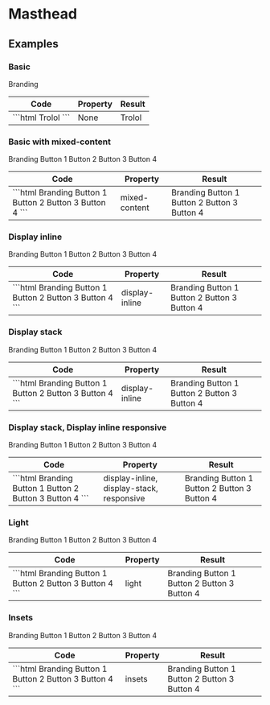 # Masthead

## Examples

### Basic

<div class="sample-bloc full-width">

  <pf-masthead>
    <slot slot="toggle-icon">
      <pf-icons-cog></pf-icons-cog>
    </slot>
    <slot slot="brand">Branding</slot>
  </pf-masthead>

</div>

<div class = "sample-table full-width">

  <table>
    <thead>
      <tr>
        <th>Code</th>
        <th>Property</th>
        <th>Result</th>
      </tr>
    </thead>
    <tbody>
      <tr>
        <td>
          ```html
            <pf-masthead>
              <slot slot="toggle-icon">
                <pf-icons-cog></pf-icons-cog>
              </slot>
              <slot slot="brand">Trolol</slot>
            </pf-masthead>
          ```
        </td>
        <td>None</td>
        <td>
          <pf-masthead>
            <slot slot="toggle-icon">
              <pf-icons-cog></pf-icons-cog>
            </slot>
            <slot slot="brand">Trolol</slot>
          </pf-masthead>
        </td>
      </tr>
    </tbody>
  </table>

</div>

### Basic with mixed-content

<div class="sample-bloc full-width">

  <pf-masthead mixed-content>
    <slot slot="toggle-icon">
      <pf-icons-add-circle-o></pf-icons-add-circle-o>
    </slot>
    <slot slot="brand">Branding</slot>
    <slot>
      <pf-button primary>Button 1</pf-button>
      <pf-button primary>Button 2</pf-button>
      <pf-button primary>Button 3</pf-button>
      <pf-button primary>Button 4</pf-button>
    </slot>
  </pf-masthead>

</div>

<div class = "sample-table full-width">

  <table>
    <thead>
      <tr>
        <th>Code</th>
        <th>Property</th>
        <th>Result</th>
      </tr>
    </thead>
    <tbody>
      <tr>
        <td>
          ```html
            <pf-masthead mixed-content>
              <slot slot="toggle-icon">
                <pf-icons-add-circle-o></pf-icons-add-circle-o>
              </slot>
              <slot slot="brand">Branding</slot>
              <slot>
                <pf-button primary>Button 1</pf-button>
                <pf-button primary>Button 2</pf-button>
                <pf-button primary>Button 3</pf-button>
                <pf-button primary>Button 4</pf-button>
              </slot>
            </pf-masthead>
          ```
        </td>
        <td>mixed-content</td>
        <td>
          <pf-masthead mixed-content>
              <slot slot="toggle-icon">
                <pf-icons-add-circle-o></pf-icons-add-circle-o>
              </slot>
              <slot slot="brand">Branding</slot>
              <slot>
                <pf-button primary>Button 1</pf-button>
                <pf-button primary>Button 2</pf-button>
                <pf-button primary>Button 3</pf-button>
                <pf-button primary>Button 4</pf-button>
              </slot>
            </pf-masthead>
        </td>
      </tr>
    </tbody>
  </table>

</div>

### Display inline

<div class="sample-bloc full-width">

  <pf-masthead display-inline>
    <slot slot="toggle-icon">
      <pf-icons-border-style></pf-icons-border-style>
    </slot>
    <slot slot="brand">Branding</slot>
    <slot>
      <pf-button primary>Button 1</pf-button>
      <pf-button primary>Button 2</pf-button>
      <pf-button primary>Button 3</pf-button>
      <pf-button primary>Button 4</pf-button>
    </slot>
  </pf-masthead>

</div>

<div class = "sample-table full-width">

  <table>
    <thead>
      <tr>
        <th>Code</th>
        <th>Property</th>
        <th>Result</th>
      </tr>
    </thead>
    <tbody>
      <tr>
        <td>
          ```html
            <pf-masthead display-inline>
              <slot slot="toggle-icon">
                <pf-icons-border-style></pf-icons-border-style>
              </slot>
              <slot slot="brand">Branding</slot>
              <slot>
                <pf-button primary>Button 1</pf-button>
                <pf-button primary>Button 2</pf-button>
                <pf-button primary>Button 3</pf-button>
                <pf-button primary>Button 4</pf-button>
              </slot>
            </pf-masthead>
          ```
        </td>
        <td>display-inline</td>
        <td>
          <pf-masthead display-inline>
              <slot slot="toggle-icon">
                <pf-icons-border-style></pf-icons-border-style>
              </slot>
              <slot slot="brand">Branding</slot>
              <slot>
                <pf-button primary>Button 1</pf-button>
                <pf-button primary>Button 2</pf-button>
                <pf-button primary>Button 3</pf-button>
                <pf-button primary>Button 4</pf-button>
              </slot>
            </pf-masthead>
        </td>
      </tr>
    </tbody>
  </table>

</div>

### Display stack

<div class="sample-bloc full-width">

  <pf-masthead display-stack>
    <slot slot="toggle-icon">
      <pf-icons-burn></pf-icons-burn>
    </slot>
    <slot slot="brand">Branding</slot>
    <slot>
      <pf-button primary>Button 1</pf-button>
      <pf-button primary>Button 2</pf-button>
      <pf-button primary>Button 3</pf-button>
      <pf-button primary>Button 4</pf-button>
    </slot>
  </pf-masthead>

</div>

<div class = "sample-table full-width">

  <table>
    <thead>
      <tr>
        <th>Code</th>
        <th>Property</th>
        <th>Result</th>
      </tr>
    </thead>
    <tbody>
      <tr>
        <td>
          ```html
            <pf-masthead display-stack>
              <slot slot="toggle-icon">
                <pf-icons-burn></pf-icons-burn>
              </slot>
              <slot slot="brand">Branding</slot>
              <slot>
                <pf-button primary>Button 1</pf-button>
                <pf-button primary>Button 2</pf-button>
                <pf-button primary>Button 3</pf-button>
                <pf-button primary>Button 4</pf-button>
              </slot>
            </pf-masthead>
          ```
        </td>
        <td>display-inline</td>
        <td>
          <pf-masthead display-stack>
              <slot slot="toggle-icon">
                <pf-icons-burn></pf-icons-burn>
              </slot>
              <slot slot="brand">Branding</slot>
              <slot>
                <pf-button primary>Button 1</pf-button>
                <pf-button primary>Button 2</pf-button>
                <pf-button primary>Button 3</pf-button>
                <pf-button primary>Button 4</pf-button>
              </slot>
            </pf-masthead>
        </td>
      </tr>
    </tbody>
  </table>

</div>

### Display stack, Display inline responsive

<div class="sample-bloc full-width">

  <pf-masthead display-inline responsive>
    <slot slot="toggle-icon">
      <pf-icons-burn></pf-icons-burn>
    </slot>
    <slot slot="brand">Branding</slot>
    <slot>
      <pf-button primary>Button 1</pf-button>
      <pf-button primary>Button 2</pf-button>
      <pf-button primary>Button 3</pf-button>
      <pf-button primary>Button 4</pf-button>
    </slot>
  </pf-masthead>

</div>

<div class = "sample-table full-width">

  <table>
    <thead>
      <tr>
        <th>Code</th>
        <th>Property</th>
        <th>Result</th>
      </tr>
    </thead>
    <tbody>
      <tr>
        <td>
          ```html
            <pf-masthead display-inline responsive>
              <slot slot="toggle-icon">
                <pf-icons-burn></pf-icons-burn>
              </slot>
              <slot slot="brand">Branding</slot>
              <slot>
                <pf-button primary>Button 1</pf-button>
                <pf-button primary>Button 2</pf-button>
                <pf-button primary>Button 3</pf-button>
                <pf-button primary>Button 4</pf-button>
              </slot>
            </pf-masthead>
          ```
        </td>
        <td>display-inline, display-stack, responsive</td>
        <td>
          <pf-masthead display-inline responsive>
            <slot slot="toggle-icon">
              <pf-icons-burn></pf-icons-burn>
            </slot>
            <slot slot="brand">Branding</slot>
            <slot>
              <pf-button primary>Button 1</pf-button>
              <pf-button primary>Button 2</pf-button>
              <pf-button primary>Button 3</pf-button>
              <pf-button primary>Button 4</pf-button>
            </slot>
          </pf-masthead>
        </td>
      </tr>
    </tbody>
  </table>

</div>

### Light

<div class="sample-bloc full-width">

  <pf-masthead light>
    <slot slot="toggle-icon">
      <pf-icons-burn></pf-icons-burn>
    </slot>
    <slot slot="brand">Branding</slot>
    <slot>
      <pf-button primary>Button 1</pf-button>
      <pf-button primary>Button 2</pf-button>
      <pf-button primary>Button 3</pf-button>
      <pf-button primary>Button 4</pf-button>
    </slot>
  </pf-masthead>

</div>

<div class = "sample-table full-width">

  <table>
    <thead>
      <tr>
        <th>Code</th>
        <th>Property</th>
        <th>Result</th>
      </tr>
    </thead>
    <tbody>
      <tr>
        <td>
          ```html
            <pf-masthead light>
              <slot slot="toggle-icon">
                <pf-icons-burn></pf-icons-burn>
              </slot>
              <slot slot="brand">Branding</slot>
              <slot>
                <pf-button primary>Button 1</pf-button>
                <pf-button primary>Button 2</pf-button>
                <pf-button primary>Button 3</pf-button>
                <pf-button primary>Button 4</pf-button>
              </slot>
            </pf-masthead>
          ```
        </td>
        <td>light</td>
        <td>
          <pf-masthead light>
            <slot slot="toggle-icon">
              <pf-icons-burn></pf-icons-burn>
            </slot>
            <slot slot="brand">Branding</slot>
            <slot>
              <pf-button primary>Button 1</pf-button>
              <pf-button primary>Button 2</pf-button>
              <pf-button primary>Button 3</pf-button>
              <pf-button primary>Button 4</pf-button>
            </slot>
          </pf-masthead>
        </td>
      </tr>
    </tbody>
  </table>

</div>

### Insets

<div class="sample-bloc full-width">

  <pf-masthead insets>
    <slot slot="toggle-icon">
      <pf-icons-burn></pf-icons-burn>
    </slot>
    <slot slot="brand">Branding</slot>
    <slot>
      <pf-button primary>Button 1</pf-button>
      <pf-button primary>Button 2</pf-button>
      <pf-button primary>Button 3</pf-button>
      <pf-button primary>Button 4</pf-button>
    </slot>
  </pf-masthead>

</div>

<div class = "sample-table full-width">

  <table>
    <thead>
      <tr>
        <th>Code</th>
        <th>Property</th>
        <th>Result</th>
      </tr>
    </thead>
    <tbody>
      <tr>
        <td>
          ```html
            <pf-masthead insets>
              <slot slot="toggle-icon">
                <pf-icons-burn></pf-icons-burn>
              </slot>
              <slot slot="brand">Branding</slot>
              <slot>
                <pf-button primary>Button 1</pf-button>
                <pf-button primary>Button 2</pf-button>
                <pf-button primary>Button 3</pf-button>
                <pf-button primary>Button 4</pf-button>
              </slot>
            </pf-masthead>
          ```
        </td>
        <td>insets</td>
        <td>
          <pf-masthead insets>
            <slot slot="toggle-icon">
              <pf-icons-burn></pf-icons-burn>
            </slot>
            <slot slot="brand">Branding</slot>
            <slot>
              <pf-button primary>Button 1</pf-button>
              <pf-button primary>Button 2</pf-button>
              <pf-button primary>Button 3</pf-button>
              <pf-button primary>Button 4</pf-button>
            </slot>
          </pf-masthead>
        </td>
      </tr>
    </tbody>
  </table>

</div>